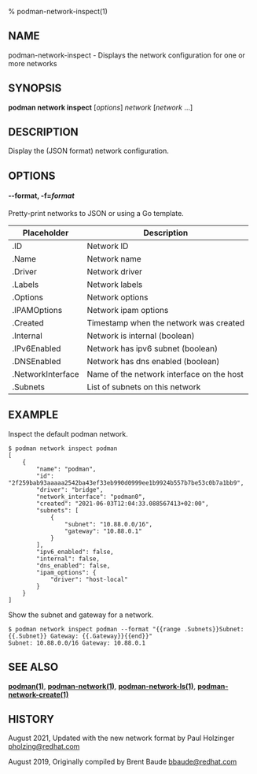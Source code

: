 % podman-network-inspect(1)

## NAME
podman\-network\-inspect - Displays the network configuration for one or more networks

## SYNOPSIS
**podman network inspect** [*options*] *network* [*network* ...]

## DESCRIPTION
Display the (JSON format) network configuration.

## OPTIONS
#### **--format**, **-f**=*format*

Pretty-print networks to JSON or using a Go template.

| **Placeholder**   | **Description**                           |
| ----------------- | ----------------------------------------- |
| .ID               | Network ID                                |
| .Name             | Network name                              |
| .Driver           | Network driver                            |
| .Labels           | Network labels                            |
| .Options          | Network options                           |
| .IPAMOptions      | Network ipam options                      |
| .Created          | Timestamp when the network was created    |
| .Internal         | Network is internal (boolean)             |
| .IPv6Enabled      | Network has ipv6 subnet (boolean)         |
| .DNSEnabled       | Network has dns enabled (boolean)         |
| .NetworkInterface | Name of the network interface on the host |
| .Subnets          | List of subnets on this network           |

## EXAMPLE

Inspect the default podman network.

```
$ podman network inspect podman
[
    {
        "name": "podman",
        "id": "2f259bab93aaaaa2542ba43ef33eb990d0999ee1b9924b557b7be53c0b7a1bb9",
        "driver": "bridge",
        "network_interface": "podman0",
        "created": "2021-06-03T12:04:33.088567413+02:00",
        "subnets": [
            {
                "subnet": "10.88.0.0/16",
                "gateway": "10.88.0.1"
            }
        ],
        "ipv6_enabled": false,
        "internal": false,
        "dns_enabled": false,
        "ipam_options": {
            "driver": "host-local"
        }
    }
]
```

Show the subnet and gateway for a network.

```
$ podman network inspect podman --format "{{range .Subnets}}Subnet: {{.Subnet}} Gateway: {{.Gateway}}{{end}}"
Subnet: 10.88.0.0/16 Gateway: 10.88.0.1
```

## SEE ALSO
**[podman(1)](podman.1.md)**, **[podman-network(1)](podman-network.1.md)**, **[podman-network-ls(1)](podman-network-ls.1.md)**, **[podman-network-create(1)](podman-network-create.1.md)**

## HISTORY
August 2021, Updated with the new network format by Paul Holzinger <pholzing@redhat.com>

August 2019, Originally compiled by Brent Baude <bbaude@redhat.com>
